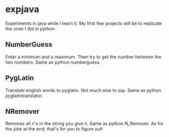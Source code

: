 # expjava
Experiments in java while I learn it. My first few projects will be to replicate the ones I did in python.
## NumberGuess
Enter a minimum and a maximum. Then try to get the number between the two numbers. Same as python numberguess.
## PygLatin
Translate english words to pyglatin. Not much else to say. Same as python pyglatintranslator.
## NRemover
Removes all n's in the string you give it. Same as python N_Remover. As for the joke at the end, that's for you to figure out!
